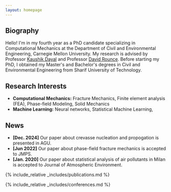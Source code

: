 ```yaml
---
layout: homepage
---
```


## Biography

Hello! I'm in my fourth year as a PhD candidate specializing in Computational Mechanics at the Department of Civil and Environmental Engineering, Carnegie Mellon University. My research is advised by Professor <a href="https://www.cmu.edu/cee/people/faculty/dayal.html">Kaushik Dayal</a>
 and Professor <a href="https://www.cmu.edu/cee/people/faculty/rounce.html">David Rounce</a>. Before starting my PhD, I obtained my Master's and Bachelor's degrees in Civil and Environmental Engineering from Sharif University of Technology.

## Research Interests

- **Computational Mechanics:** Fracture Mechanics, Finite element analysis (FEA), Phase-field Modeling, Solid Mechanics
- **Machine Learning:** Neural networks, Statistical Machine Learning, 

## News

- **[Dec. 2024]** Our paper about crevasse nucleation and propogation is presented in AGU.
- **[Jun 2022]** Our paper about phase-field fracture mechanics is accepted to JMPS.
- **[Jan. 2020]** Our paper about statistical analysis of air pollutants in Milan is accepted to Journal of Atmospheric Environment.


{% include_relative _includes/publications.md %}

{% include_relative _includes/conferences.md %}
